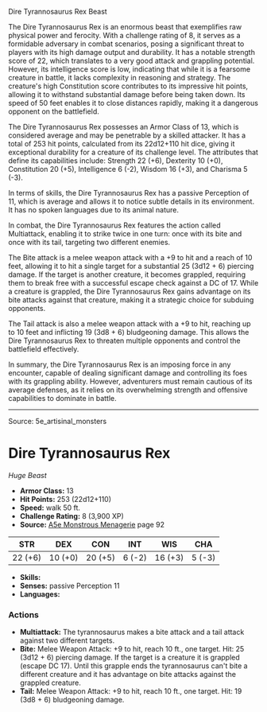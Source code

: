 <MonsterName/>Dire Tyrannosaurus Rex</MonsterName>
<CreatureType/>Beast</CreatureType>

<summary>The Dire Tyrannosaurus Rex is an enormous beast that exemplifies raw physical power and ferocity. With a challenge rating of 8, it serves as a formidable adversary in combat scenarios, posing a significant threat to players with its high damage output and durability. It has a notable strength score of 22, which translates to a very good attack and grappling potential. However, its intelligence score is low, indicating that while it is a fearsome creature in battle, it lacks complexity in reasoning and strategy. The creature's high Constitution score contributes to its impressive hit points, allowing it to withstand substantial damage before being taken down. Its speed of 50 feet enables it to close distances rapidly, making it a dangerous opponent on the battlefield.</summary>

<detail>

The Dire Tyrannosaurus Rex possesses an Armor Class of 13, which is considered average and may be penetrable by a skilled attacker. It has a total of 253 hit points, calculated from its 22d12+110 hit dice, giving it exceptional durability for a creature of its challenge level. The attributes that define its capabilities include: Strength 22 (+6), Dexterity 10 (+0), Constitution 20 (+5), Intelligence 6 (-2), Wisdom 16 (+3), and Charisma 5 (-3).

In terms of skills, the Dire Tyrannosaurus Rex has a passive Perception of 11, which is average and allows it to notice subtle details in its environment. It has no spoken languages due to its animal nature.

In combat, the Dire Tyrannosaurus Rex features the action called Multiattack, enabling it to strike twice in one turn: once with its bite and once with its tail, targeting two different enemies. 

The Bite attack is a melee weapon attack with a +9 to hit and a reach of 10 feet, allowing it to hit a single target for a substantial 25 (3d12 + 6) piercing damage. If the target is another creature, it becomes grappled, requiring them to break free with a successful escape check against a DC of 17. While a creature is grappled, the Dire Tyrannosaurus Rex gains advantage on its bite attacks against that creature, making it a strategic choice for subduing opponents.

The Tail attack is also a melee weapon attack with a +9 to hit, reaching up to 10 feet and inflicting 19 (3d8 + 6) bludgeoning damage. This allows the Dire Tyrannosaurus Rex to threaten multiple opponents and control the battlefield effectively.

In summary, the Dire Tyrannosaurus Rex is an imposing force in any encounter, capable of dealing significant damage and controlling its foes with its grappling ability. However, adventurers must remain cautious of its average defenses, as it relies on its overwhelming strength and offensive capabilities to dominate in battle.</detail>



---

Source: 5e_artisinal_monsters

# Dire Tyrannosaurus Rex

*Huge* *Beast*

- **Armor Class:** 13
- **Hit Points:** 253 (22d12+110)
- **Speed:** walk 50 ft.
- **Challenge Rating:** 8 (3,900 XP)
- **Source:** [A5e Monstrous Menagerie](https://enpublishingrpg.com/products/level-up-monstrous-menagerie-a5e) page 92

| STR | DEX | CON | INT | WIS | CHA |
| --- | --- | --- | --- | --- | --- |
| 22 (+6) | 10 (+0) | 20 (+5) | 6 (-2) | 16 (+3) | 5 (-3) |

- **Skills:** 
- **Senses:** passive Perception 11
- **Languages:** 

### Actions

- **Multiattack:** The tyrannosaurus makes a bite attack and a tail attack against two different targets.
- **Bite:** Melee Weapon Attack: +9 to hit, reach 10 ft., one target. Hit: 25 (3d12 + 6) piercing damage. If the target is a creature  it is grappled (escape DC 17). Until this grapple ends  the tyrannosaurus can't bite a different creature and it has advantage on bite attacks against the grappled creature.
- **Tail:** Melee Weapon Attack: +9 to hit, reach 10 ft., one target. Hit: 19 (3d8 + 6) bludgeoning damage.





